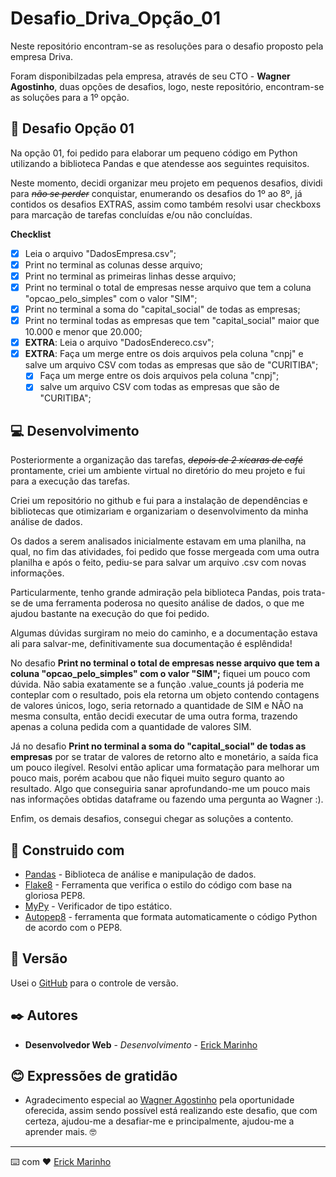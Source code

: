# Desafio_Driva_Opção_01
Neste repositório encontram-se as resoluções para o desafio proposto pela empresa Driva.

Foram disponibilzadas pela empresa, através de seu CTO - **Wagner Agostinho**,  duas opções de desafios, logo, neste repositório, encontram-se as soluções para a 1º opção. 

## :panda_face: Desafio Opção 01

Na opção 01, foi pedido para elaborar um pequeno código em Python utilizando a biblioteca Pandas e que atendesse aos seguintes requisitos.

Neste momento, decidi organizar meu projeto em pequenos desafios, dividi para <s>*não se perder*</s> conquistar, enumerando os desafios do 1º ao 8º, já contidos os desafios EXTRAS, assim como também resolvi usar checkboxs para marcação de tarefas concluídas e/ou não concluídas.

**Checklist**

- [x] Leia o arquivo "DadosEmpresa.csv";
- [x] Print no terminal as colunas desse arquivo;
- [x] Print no terminal as primeiras linhas desse arquivo;
- [x] Print no terminal o total de empresas nesse arquivo que tem a coluna "opcao_pelo_simples" com o valor "SIM";
- [x] Print no terminal a soma do "capital_social" de todas as empresas;
- [x] Print no terminal todas as empresas que tem "capital_social" maior que 10.000 e menor que 20.000;
- [x] **EXTRA**: Leia o arquivo "DadosEndereco.csv";
- [x] **EXTRA**: Faça um merge entre os dois arquivos pela coluna "cnpj" e salve um arquivo CSV com todas as empresas que são de "CURITIBA";
    - [x] Faça um merge entre os dois arquivos pela coluna "cnpj";
    - [x] salve um arquivo CSV com todas as empresas que são de "CURITIBA";

## :computer: Desenvolvimento

Posteriormente a organização das tarefas, <s>*depois de 2 xícaras de café*</s> prontamente, criei um ambiente virtual no diretório do meu projeto e fui para a execução das tarefas.

Criei um repositório no github e fui para a instalação de dependências e bibliotecas que otimizariam e organizariam o desenvolvimento da minha análise de dados.

Os dados a serem analisados inicialmente estavam em uma planilha, na qual, no fim das atividades, foi pedido que fosse mergeada com uma outra planilha e após o feito, pediu-se para salvar um arquivo .csv com novas informações.

Particularmente, tenho grande admiração pela biblioteca Pandas, pois trata-se de uma ferramenta poderosa no quesito análise de dados, o que me ajudou bastante na execução do que foi pedido.

Algumas dúvidas surgiram no meio do caminho, e a documentação estava ali para salvar-me, definitivamente sua documentação é esplêndida!

No desafio **Print no terminal o total de empresas nesse arquivo que tem a coluna "opcao_pelo_simples" com o valor "SIM";** fiquei um pouco com dúvida. Não sabia exatamente se a função .value_counts já poderia me conteplar com o resultado, pois ela retorna um objeto contendo contagens de valores únicos, logo, seria retornado a quantidade de SIM e NÃO na mesma consulta, então decidi executar de uma outra forma, trazendo apenas a coluna pedida com a quantidade de valores SIM.

Já no desafio **Print no terminal a soma do "capital_social" de todas as empresas** por se tratar de valores de retorno alto e monetário, a saída fica um pouco ilegível. Resolvi então aplicar uma formatação para melhorar um pouco mais, porém acabou que não fiquei muito seguro quanto ao resultado. Algo que conseguiria sanar aprofundando-me um pouco mais nas informações obtidas dataframe ou fazendo uma pergunta ao Wagner :).

Enfim, os demais desafios, consegui chegar as soluções a contento.

## :wrench: Construido com

* [Pandas](https://pandas.pydata.org/) - Biblioteca de análise e manipulação de dados.
* [Flake8](https://flake8.pycqa.org/en/latest/) - Ferramenta que verifica o estilo do código com base na gloriosa PEP8.
* [MyPy](https://mypy.readthedocs.io/en/stable/) - Verificador de tipo estático.
* [Autopep8](https://pypi.org/project/autopep8/) - ferramenta que formata automaticamente o código Python de acordo com o PEP8.

## :flags: Versão

Usei o [GitHub](github.com) para o controle de versão.

## ✒️ Autores

* **Desenvolvedor Web** - *Desenvolvimento* - [Erick Marinho](https://github.com/Erick-Marinho)

## :blush: Expressões de gratidão

* Agradecimento especial ao [Wagner Agostinho](https://www.linkedin.com/in/wagnerrua/) pela oportunidade oferecida, assim sendo possível está realizando este desafio, que com certeza, ajudou-me a desafiar-me e principalmente, ajudou-me a aprender mais. 🤓

---
⌨️ com ❤️ [Erick Marinho](https://github.com/Erick-Marinho)

